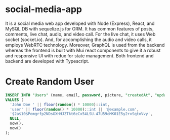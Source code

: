 # social-media-app
It is a social media web app developed with Node (Express), React, and MySQL DB with sequelize.js for ORM. It has common features of posts, comments, live chat, audio, and video call. For the live chat, it uses Web socket (socket.io). And, for accomplishing the audio and video calls, it employs WebRTC technology. Moreover, GraphQL is used from the backend whereas the frontend is built with Mui react components to give it a robust and responsive UI with redux for state management. Both frontend and backend are developed with Typescript.

# Create Random User
```sql
INSERT INTO "Users" (name, email, password, picture, "createdAt", "updatedAt")
VALUES (
  'John Doe ' || floor(random() * 10000)::int,
  'user' || floor(random() * 10000)::int || '@example.com',
  '$2a$10$Pomgrfp2NDsGXHHJZTkt6eCx54LSU.47U59oMK01E5y2rxSqtoVvy',
  NULL,
  now(),
  now()
);
```